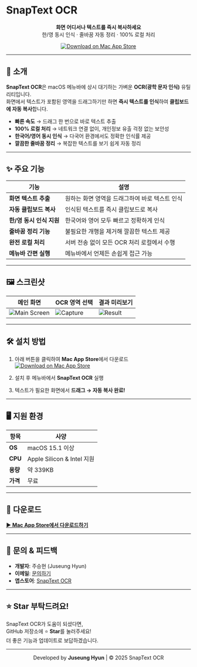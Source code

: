 # SnapText OCR

<p align="center">
  <strong>화면 어디서나 텍스트를 즉시 복사하세요</strong><br>
  한/영 동시 인식 · 줄바꿈 자동 정리 · 100% 로컬 처리  
</p>

<p align="center">
  <a href="https://apps.apple.com/kr/app/snaptext-ocr/id6751143056?mt=12">
    <img src="https://img.shields.io/badge/macOS%20App%20Store-Download-blue?logo=apple" alt="Download on Mac App Store" />
  </a>
</p>

---

## 📌 소개

**SnapText OCR**은 macOS 메뉴바에 상시 대기하는 가벼운 **OCR(광학 문자 인식)** 유틸리티입니다.  
화면에서 텍스트가 포함된 영역을 드래그하기만 하면 **즉시 텍스트를 인식**하여 **클립보드에 자동 복사**합니다.

- **빠른 속도** → 드래그 한 번으로 바로 텍스트 추출
- **100% 로컬 처리** → 네트워크 연결 없이, 개인정보 유출 걱정 없는 보안성
- **한국어/영어 동시 인식** → 다국어 환경에서도 정확한 인식률 제공
- **깔끔한 줄바꿈 정리** → 복잡한 텍스트를 보기 쉽게 자동 정리

---

## ✨ 주요 기능

| 기능                         | 설명 |
|----------------------------|----------------------------------------------|
| **화면 텍스트 추출**         | 원하는 화면 영역을 드래그하여 바로 텍스트 인식 |
| **자동 클립보드 복사**      | 인식된 텍스트를 즉시 클립보드로 복사 |
| **한/영 동시 인식 지원**    | 한국어와 영어 모두 빠르고 정확하게 인식 |
| **줄바꿈 정리 기능**        | 불필요한 개행을 제거해 깔끔한 텍스트 제공 |
| **완전 로컬 처리**          | 서버 전송 없이 모든 OCR 처리 로컬에서 수행 |
| **메뉴바 간편 실행**        | 메뉴바에서 언제든 손쉽게 접근 가능 |

---

## 🖼️ 스크린샷

| 메인 화면 | OCR 영역 선택 | 결과 미리보기 |
|-----------|--------------|----------------|
| ![Main Screen](https://is1-ssl.mzstatic.com/image/thumb/Purple211/v4/48/34/ba/4834ba61-9093-1d8c-3f1a-b2c03dbb2b09/AppIcon-0-1x_U007emarketing-0-7-0-0-85-220.png/626x0w.webp) | ![Capture](https://is1-ssl.mzstatic.com/image/thumb/Purple211/v4/48/34/ba/4834ba61-9093-1d8c-3f1a-b2c03dbb2b09/AppIcon-0-1x_U007emarketing-0-7-0-0-85-220.png/626x0w.webp) | ![Result](https://is1-ssl.mzstatic.com/image/thumb/Purple211/v4/48/34/ba/4834ba61-9093-1d8c-3f1a-b2c03dbb2b09/AppIcon-0-1x_U007emarketing-0-7-0-0-85-220.png/626x0w.webp) |

---

## 🛠️ 설치 방법

1. 아래 버튼을 클릭하여 **Mac App Store**에서 다운로드  
   [![Download on Mac App Store](https://img.shields.io/badge/-Download%20on%20Mac%20App%20Store-black?logo=apple&logoColor=white)](https://apps.apple.com/kr/app/snaptext-ocr/id6751143056?mt=12)

2. 설치 후 메뉴바에서 **SnapText OCR** 실행  
3. 텍스트가 필요한 화면에서 **드래그 → 자동 복사 완료!**

---

## 🖥️ 지원 환경

| 항목 | 사양 |
|------|---------------------------|
| **OS** | macOS 15.1 이상 |
| **CPU** | Apple Silicon & Intel 지원 |
| **용량** | 약 339KB |
| **가격** | 무료 |

---

## 🔗 다운로드

[**▶ Mac App Store에서 다운로드하기**](https://apps.apple.com/kr/app/snaptext-ocr/id6751143056?mt=12)

---

## 📮 문의 & 피드백

- **개발자**: 주승현 (Juseung Hyun)
- **이메일**: [문의하기](mailto:your-email@example.com)
- **앱스토어**: [SnapText OCR](https://apps.apple.com/kr/app/snaptext-ocr/id6751143056?mt=12)

---

## ⭐️ Star 부탁드려요!

SnapText OCR가 도움이 되셨다면,  
GitHub 저장소에 ⭐️ **Star**를 눌러주세요!  
더 좋은 기능과 업데이트로 보답하겠습니다.

---

<p align="center">  
  Developed by <strong>Juseung Hyun</strong> | © 2025 SnapText OCR  
</p>

